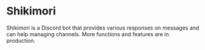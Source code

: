 # Shikimori
Shikimori is a Discord bot that provides various responses on messages and can help managing channels. More functions and features are in production.

